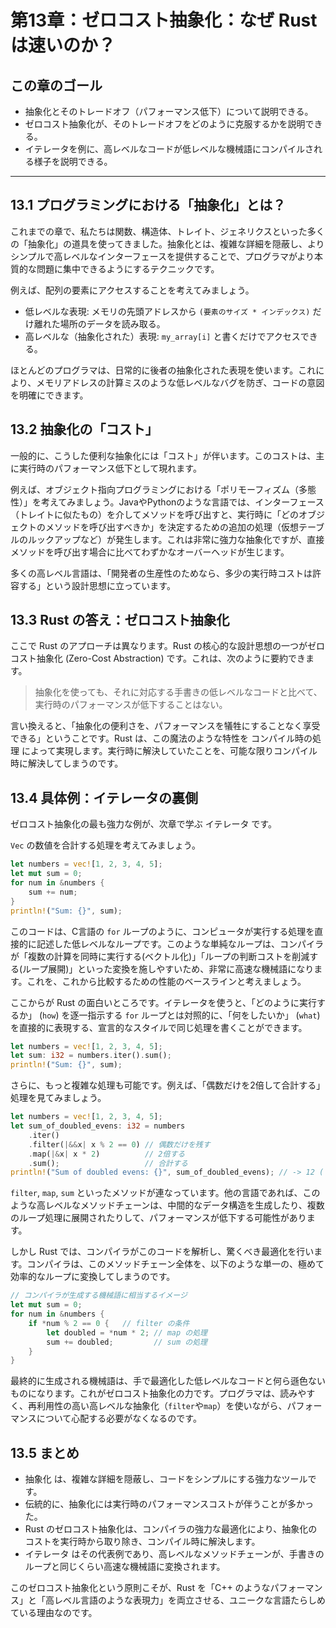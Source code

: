 # 第13章：ゼロコスト抽象化：なぜ Rust は速いのか？

## この章のゴール
- 抽象化とそのトレードオフ（パフォーマンス低下）について説明できる。
- ゼロコスト抽象化が、そのトレードオフをどのように克服するかを説明できる。
- イテレータを例に、高レベルなコードが低レベルな機械語にコンパイルされる様子を説明できる。

---

## 13.1 プログラミングにおける「抽象化」とは？

これまでの章で、私たちは関数、構造体、トレイト、ジェネリクスといった多くの「抽象化」の道具を使ってきました。抽象化とは、複雑な詳細を隠蔽し、よりシンプルで高レベルなインターフェースを提供することで、プログラマがより本質的な問題に集中できるようにするテクニックです。

例えば、配列の要素にアクセスすることを考えてみましょう。

- 低レベルな表現: メモリの先頭アドレスから `(要素のサイズ * インデックス)` だけ離れた場所のデータを読み取る。
- 高レベルな（抽象化された）表現: `my_array[i]` と書くだけでアクセスできる。

ほとんどのプログラマは、日常的に後者の抽象化された表現を使います。これにより、メモリアドレスの計算ミスのような低レベルなバグを防ぎ、コードの意図を明確にできます。

## 13.2 抽象化の「コスト」

一般的に、こうした便利な抽象化には「コスト」が伴います。このコストは、主に実行時のパフォーマンス低下として現れます。

例えば、オブジェクト指向プログラミングにおける「ポリモーフィズム（多態性）」を考えてみましょう。JavaやPythonのような言語では、インターフェース（トレイトに似たもの）を介してメソッドを呼び出すと、実行時に「どのオブジェクトのメソッドを呼び出すべきか」を決定するための追加の処理（仮想テーブルのルックアップなど）が発生します。これは非常に強力な抽象化ですが、直接メソッドを呼び出す場合に比べてわずかなオーバーヘッドが生じます。

多くの高レベル言語は、「開発者の生産性のためなら、多少の実行時コストは許容する」という設計思想に立っています。

## 13.3 Rust の答え：ゼロコスト抽象化

ここで Rust のアプローチは異なります。Rust の核心的な設計思想の一つがゼロコスト抽象化 (Zero-Cost Abstraction) です。これは、次のように要約できます。

> 抽象化を使っても、それに対応する手書きの低レベルなコードと比べて、実行時のパフォーマンスが低下することはない。

言い換えると、「抽象化の便利さを、パフォーマンスを犠牲にすることなく享受できる」ということです。Rust は、この魔法のような特性を コンパイル時の処理 によって実現します。実行時に解決していたことを、可能な限りコンパイル時に解決してしまうのです。

## 13.4 具体例：イテレータの裏側

ゼロコスト抽象化の最も強力な例が、次章で学ぶ イテレータ です。

`Vec` の数値を合計する処理を考えてみましょう。

```rust
let numbers = vec![1, 2, 3, 4, 5];
let mut sum = 0;
for num in &numbers {
    sum += num;
}
println!("Sum: {}", sum);
```

このコードは、C言語の `for` ループのように、コンピュータが実行する処理を直接的に記述した低レベルなループです。このような単純なループは、コンパイラが「複数の計算を同時に実行する(ベクトル化)」「ループの判断コストを削減する(ループ展開)」といった変換を施しやすいため、非常に高速な機械語になります。これを、これから比較するための性能のベースラインと考えましょう。

ここからが Rust の面白いところです。イテレータを使うと、「どのように実行するか」 (`how`) を逐一指示する `for` ループとは対照的に、「何をしたいか」 (`what`) を直接的に表現する、宣言的なスタイルで同じ処理を書くことができます。

```rust
let numbers = vec![1, 2, 3, 4, 5];
let sum: i32 = numbers.iter().sum();
println!("Sum: {}", sum);
```

さらに、もっと複雑な処理も可能です。例えば、「偶数だけを2倍して合計する」処理を見てみましょう。

```rust
let numbers = vec![1, 2, 3, 4, 5];
let sum_of_doubled_evens: i32 = numbers
    .iter()
    .filter(|&&x| x % 2 == 0) // 偶数だけを残す
    .map(|&x| x * 2)          // 2倍する
    .sum();                   // 合計する
println!("Sum of doubled evens: {}", sum_of_doubled_evens); // -> 12 ( (2*2) + (4*2) )
```

`filter`, `map`, `sum` といったメソッドが連なっています。他の言語であれば、このような高レベルなメソッドチェーンは、中間的なデータ構造を生成したり、複数のループ処理に展開されたりして、パフォーマンスが低下する可能性があります。

しかし Rust では、コンパイラがこのコードを解析し、驚くべき最適化を行います。コンパイラは、このメソッドチェーン全体を、以下のような単一の、極めて効率的なループに変換してしまうのです。

```rust
// コンパイラが生成する機械語に相当するイメージ
let mut sum = 0;
for num in &numbers {
    if *num % 2 == 0 {   // filter の条件
        let doubled = *num * 2; // map の処理
        sum += doubled;         // sum の処理
    }
}
```

最終的に生成される機械語は、手で最適化した低レベルなコードと何ら遜色ないものになります。これがゼロコスト抽象化の力です。プログラマは、読みやすく、再利用性の高い高レベルな抽象化（`filter`や`map`）を使いながら、パフォーマンスについて心配する必要がなくなるのです。

## 13.5 まとめ

- 抽象化 は、複雑な詳細を隠蔽し、コードをシンプルにする強力なツールです。
- 伝統的に、抽象化には実行時のパフォーマンスコストが伴うことが多かった。
- Rust のゼロコスト抽象化は、コンパイラの強力な最適化により、抽象化のコストを実行時から取り除き、コンパイル時に解決します。
- イテレータ はその代表例であり、高レベルなメソッドチェーンが、手書きのループと同じくらい高速な機械語に変換されます。

このゼロコスト抽象化という原則こそが、Rust を「C++ のようなパフォーマンス」と「高レベル言語のような表現力」を両立させる、ユニークな言語たらしめている理由なのです。

